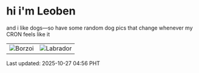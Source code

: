 # hi i'm Leoben

and i like dogs—so have some random dog pics that change whenever my CRON feels like it

|  |  |
|--------|----------|
| ![Borzoi](https://random-dog-vercel.vercel.app/api/random-borzoi?v=1761512178) | ![Labrador](https://random-dog-vercel.vercel.app/api/random-labrador?v=1761512178) |

Last updated: 2025-10-27 04:56 PHT
